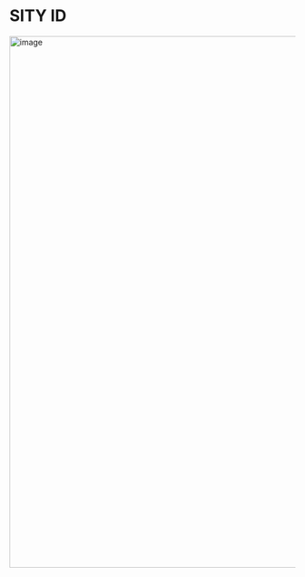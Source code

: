 # SITY ID

<img width="936" alt="image" src="https://user-images.githubusercontent.com/60659161/187081586-5e4f8f81-b23f-46d8-96cd-874d091c3a99.png">

